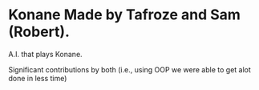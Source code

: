 # Konane Made by Tafroze and Sam (Robert).
A.I. that plays Konane.

Significant contributions by both 
(i.e., using OOP we were able to get alot done in less time)
